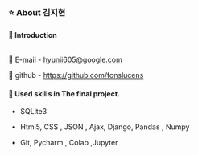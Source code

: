 ### :star: About 김지현

####  :raising_hand: Introduction

```

```

:love_letter: E-mail - hyunii605@google.com 

:link: github - https://github.com/fonslucens   


#### :hammer:  Used skills in The final project.

* SQLite3

* Html5, CSS , JSON , Ajax, Django, Pandas , Numpy 

* Git, Pycharm , Colab ,Jupyter 
